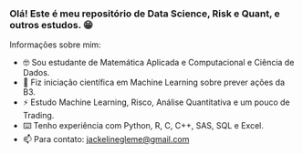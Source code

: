 ### Olá! Este é meu repositório de Data Science, Risk e Quant, e outros estudos. 😁

Informações sobre mim:

- 🤓 Sou estudante de Matemática Aplicada e Computacional e Ciência de Dados.
- 🎲 Fiz iniciação científica em Machine Learning sobre prever ações da B3.
- ⚡ Estudo Machine Learning, Risco, Análise Quantitativa e um pouco de Trading.
- ⌨️ Tenho experiência com Python, R, C, C++, SAS, SQL e Excel.
- 📫 Para contato: jackelinegleme@gmail.com
